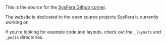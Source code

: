 This is the source for the [SysFera Github corner](http://sysfera.github.com).

The website is dedicated to the open source projects SysFera is currently working on.

If you're looking for example code and layouts, check out the `_layouts` and `_posts` directories.
